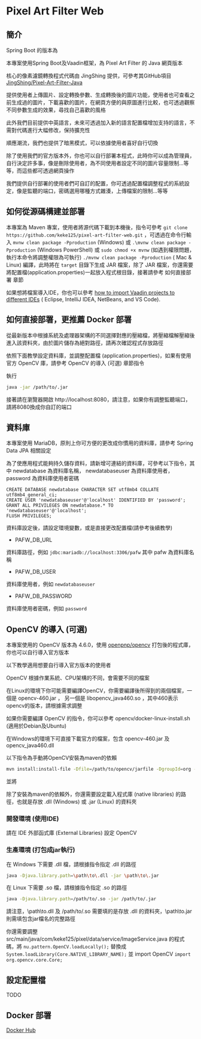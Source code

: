 # Pixel Art Filter Web

## 簡介

Spring Boot 的版本為

本專案使用Spring Boot及Vaadin框架，為 Pixel Art Filter 的 Java 網頁版本

核心的像素濾鏡轉換程式代碼由 JingShing
提供，可參考其GitHub項目[JingShing/Pixel-Art-Filter-Java](https://github.com/JingShing/Pixel-Art-Filter-Java)

提供使用者上傳圖片、設定轉換參數、生成轉換後的圖片功能，使用者也可查看之前生成過的圖片，下載喜歡的圖片，在網頁方便的與原圖進行比較，也可透過觀察不同參數生成的效果，尋找自己喜歡的風格

此外我們目前提供中英語言，未來可透過加入新的語言配置檔增加支持的語言，不需對代碼進行大幅修改，保持擴充性

順應潮流，我們也提供了暗黑模式，可以依據使用者喜好自行切換

除了使用我們的官方版本外，你也可以自行部署本程式，此時你可以成為管理員，自行決定許多事，像是刪除使用者，為不同使用者設定不同的圖片容量限制...等等，而這些都可透過網頁操作

我們提供自行部署的使用者們可自訂的配置，你可透過配置檔調整程式的系統設定，像是監聽的端口，密碼選用哪種方式雜湊，上傳檔案的限制...等等

## 如何從源碼構建並部署

本專案為 Maven
專案，使用者將源代碼下載到本機後，指令可參考 `git clone https://github.com/keke125/pixel-art-filter-web.git`
，可透過在命令行輸入 `mvnw clean package -Pproduction` (Windows) 或 `.\mvnw clean package -Pproduction` (Windows
PowerShell) 或 `sudo chmod +x mvnw` (如遇到權限問題，執行本命令將調整權限為可執行) `./mvnw clean package -Pproduction` (
Mac & Linux)
編譯，此時將在 `target` 目錄下生成 JAR 檔案，除了 JAR 檔案，你還需要將配置檔(application.properties)一起放入程式根目錄，接著請參考
如何直接部署 章節

如果想將檔案導入IDE，你也可以參考 [how to import Vaadin projects to different IDEs](https://vaadin.com/docs/latest/guide/step-by-step/importing) (
Eclipse, IntelliJ IDEA, NetBeans, and VS Code).

## 如何直接部署，更推薦 Docker 部署

從最新版本中根據系統及處理器架構的不同選擇對應的壓縮檔，將壓縮檔解壓縮後進入該資料夾，由於圖片儲存為絕對路徑，請再次確認程式存放路徑

依照下面教學設定資料庫，並調整配置檔 (application.properties)，如果有使用官方 OpenCV 庫，請參考 OpenCV 的導入 (可選) 章節指令

執行

```bash
java -jar /path/to/.jar
```

接著請在瀏覽器開啟 http://localhost:8080，請注意，如果你有調整監聽端口，請將8080換成你自訂的端口

## 資料庫

本專案使用 MariaDB，原則上你可方便的更改成你慣用的資料庫，請參考 Spring Data JPA 相關設定

為了使應用程式能夠持久儲存資料，請新增可連結的資料庫，可參考以下指令，其中 newdatabase 為資料庫名稱， newdatabaseuser
為資料庫使用者， password 為資料庫使用者密碼

```mysql
CREATE DATABASE newdatabase CHARACTER SET utf8mb4 COLLATE utf8mb4_general_ci;
CREATE USER 'newdatabaseuser'@'localhost' IDENTIFIED BY 'password';
GRANT ALL PRIVILEGES ON newdatabase.* TO 'newdatabaseuser'@'localhost';
FLUSH PRIVILEGES;
```

資料庫設定後，請設定環境變數，或是直接更改配置檔(請參考後續教學)

- PAFW_DB_URL

資料庫路徑，例如 `jdbc:mariadb://localhost:3306/pafw` 其中 pafw 為資料庫名稱

- PAFW_DB_USER

資料庫使用者，例如 `newdatabaseuser`

- PAFW_DB_PASSWORD

資料庫使用者密碼，例如 `password`

## OpenCV 的導入 (可選)

本專案使用的 OpenCV 版本為 4.6.0，使用 [openpnp/opencv](https://github.com/openpnp/opencv) 打包後的程式庫，你也可以自行導入官方版本

以下教學適用想要自行導入官方版本的使用者

OpenCV 根據作業系統、CPU架構的不同，會需要不同的檔案

在Linux的環境下你可能需要編譯OpenCV，你需要編譯後所得到的兩個檔案，一個是 opencv-460.jar ， 另一個是 libopencv_java460.so
，其中460表示opencv的版本，請根據需求調整

如果你需要編譯 OpenCV 的指令，你可以參考 opencv/docker-linux-install.sh (適用於Debian及Ubuntu)

在Windows的環境下可直接下載官方的檔案，包含 opencv-460.jar 及 opencv_java460.dll

以下指令為手動將OpenCV安裝為maven的依賴

```bash
mvn install:install-file -Dfile=/path/to/opencv/jarfile -DgroupId=org -DartifactId=opencv -Dversion=4.6.0 -Dpackaging=jar
```

並將

除了安裝為maven的依賴外，你還需要設定載入程式庫 (native libraries) 的路徑，也就是存放 .dll (Windows) 或 .jar (Linux) 的資料夾

### 開發環境 (使用IDE)

請在 IDE 外部函式庫 (External Libraries) 設定 OpenCV

### 生產環境 (打包成jar執行)

在 Windows 下需要 .dll 檔，請根據指令指定 .dll 的路徑

```bash
java -Djava.library.path=\path\to\.dll -jar \path\to\.jar
```

在 Linux 下需要 .so 檔，請根據指令指定 .so 的路徑

```bash
java -Djava.library.path=/path/to/.so -jar /path/to/.jar
```

請注意，\path\to\.dll 及 /path/to/.so 需要填的是存放 .dll 的資料夾，\path\to\.jar則需填包含jar檔名的完整路徑

你還需要調整 src/main/java/com/keke125/pixel/data/service/ImageService.java
的程式碼，將 `nu.pattern.OpenCV.loadLocally();` 替換成 `System.loadLibrary(Core.NATIVE_LIBRARY_NAME);`
並 import OpenCV `import org.opencv.core.Core;`

## 設定配置檔

TODO

## Docker 部署

[Docker Hub](https://hub.docker.com/r/keke125/pixel-art-filter-web)
